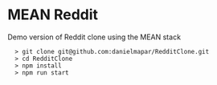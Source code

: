 # MEAN Reddit

Demo version of Reddit clone using the MEAN stack

```
  > git clone git@github.com:danielmapar/RedditClone.git
  > cd RedditClone      
  > npm install
  > npm run start
```
